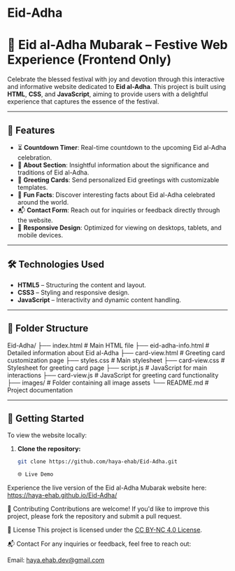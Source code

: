 # Eid-Adha


# 🕌 Eid al-Adha Mubarak – Festive Web Experience (Frontend Only)

Celebrate the blessed festival with joy and devotion through this interactive and informative website dedicated to **Eid al-Adha**. This project is built using **HTML**, **CSS**, and **JavaScript**, aiming to provide users with a delightful experience that captures the essence of the festival.

---

## 🌟 Features

- ⏳ **Countdown Timer**: Real-time countdown to the upcoming Eid al-Adha celebration.
- 📖 **About Section**: Insightful information about the significance and traditions of Eid al-Adha.
- 💌 **Greeting Cards**: Send personalized Eid greetings with customizable templates.
- 🎉 **Fun Facts**: Discover interesting facts about Eid al-Adha celebrated around the world.
- 📬 **Contact Form**: Reach out for inquiries or feedback directly through the website.
- 📱 **Responsive Design**: Optimized for viewing on desktops, tablets, and mobile devices.

---

## 🛠️ Technologies Used

- **HTML5** – Structuring the content and layout.
- **CSS3** – Styling and responsive design.
- **JavaScript** – Interactivity and dynamic content handling.

---

## 📁 Folder Structure

Eid-Adha/
├── index.html # Main HTML file
├── eid-adha-info.html # Detailed information about Eid al-Adha
├── card-view.html # Greeting card customization page
├── styles.css # Main stylesheet
├── card-view.css # Stylesheet for greeting card page
├── script.js # JavaScript for main interactions
├── card-view.js # JavaScript for greeting card functionality
├── images/ # Folder containing all image assets
└── README.md # Project documentation

---

## 🚀 Getting Started

To view the website locally:

1. **Clone the repository:**
   ```bash
   git clone https://github.com/haya-ehab/Eid-Adha.git

   🌐 Live Demo
Experience the live version of the Eid al-Adha Mubarak website here: https://haya-ehab.github.io/Eid-Adha/

🤝 Contributing
Contributions are welcome! If you'd like to improve this project, please fork the repository and submit a pull request.

📄 License
This project is licensed under the [CC BY-NC 4.0 License](https://creativecommons.org/licenses/by-nc/4.0/).

📬 Contact
For any inquiries or feedback, feel free to reach out:

Email: haya.ehab.dev@gmail.com



